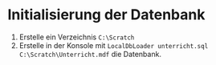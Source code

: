 # Initialisierung der Datenbank
1. Erstelle ein Verzeichnis `C:\Scratch`
2. Erstelle in der Konsole mit `LocalDbLoader unterricht.sql C:\Scratch\Unterricht.mdf` die Datenbank.